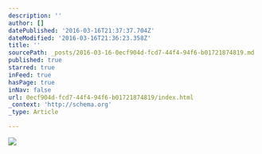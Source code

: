 ```yaml
---
description: ''
author: []
datePublished: '2016-03-16T21:37:37.704Z'
dateModified: '2016-03-16T21:36:23.358Z'
title: ''
sourcePath: _posts/2016-03-16-0ecf904d-fcd7-44f4-94f6-b01721874819.md
published: true
starred: true
inFeed: true
hasPage: true
inNav: false
url: 0ecf904d-fcd7-44f4-94f6-b01721874819/index.html
_context: 'http://schema.org'
_type: Article

---
```

![](https://the-grid-user-content.s3-us-west-2.amazonaws.com/3bcd5b66-5e5d-4f8c-9b61-1d288ad03943.png)